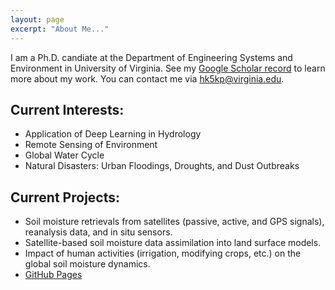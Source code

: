 ```yaml
---
layout: page
excerpt: "About Me..."
---
```


I am a Ph.D. candiate at the Department of Engineering Systems and Environment in University of Virginia. See my [Google Scholar record](https://scholar.google.fr/citations?user=ZJx_f8gAAAAJ) to learn more about my work. You can contact me via [hk5kp@virginia.edu](hk5kp@virginia.edu).

## Current Interests:
- Application of Deep Learning in Hydrology
- Remote Sensing of Environment
- Global Water Cycle
- Natural Disasters: Urban Floodings, Droughts, and Dust Outbreaks

## Current Projects:
- Soil moisture retrievals from satellites (passive, active, and GPS signals), reanalysis data, and in situ sensors.
- Satellite-based soil moisture data assimilation into land surface models.
- Impact of human activities (irrigation, modifying crops, etc.) on the global soil moisture dynamics.
- [GitHub Pages](https://github.com/Hyunglok-Kim)

